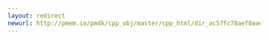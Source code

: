 ```yaml
---
layout: redirect
newurl: http://pmem.io/pmdk/cpp_obj/master/cpp_html/dir_ac57fc78aef0aaefd9ab7c092ca83861.html
---
```


